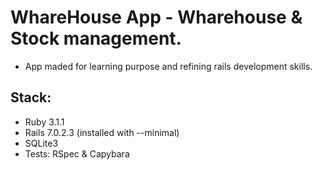 # WhareHouse App - Wharehouse & Stock management.

- App maded for learning purpose and refining rails development skills.

## Stack:

- Ruby 3.1.1
- Rails 7.0.2.3 (installed with --minimal)
- SQLite3
- Tests: RSpec & Capybara
